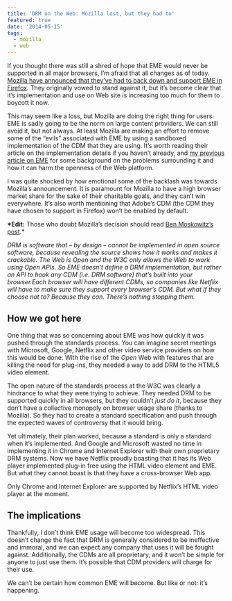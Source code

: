 ```yaml
---
title: 'DRM on the Web: Mozilla lost, but they had to'
featured: true
date: '2014-05-15'
tags:
  - mozilla
  - web
---
```


If you thought there was still a shred of hope that EME would never be supported in all major browsers, I’m afraid that all changes as of today. [Mozilla have announced that they’ve had to back down and support EME in Firefox](https://hacks.mozilla.org/2014/05/reconciling-mozillas-mission-and-w3c-eme/). They originally vowed to stand against it, but it’s become clear that it’s implementation and use on Web site is increasing too much for them to boycott it now.

This may seem like a loss, but Mozilla are doing the right thing for users. EME is sadly going to be the norm on large content providers. We can still avoid it, but not always. At least Mozilla are making an effort to remove some of the “evils” associated with EME by using a sandboxed implementation of the CDM that they are using. It’s worth reading their article on the implementation details if you haven’t already, and [my previous article on EME](http://joshtumath.me.uk/2013/07/06/drm-on-the-web-it-begins/ 'DRM on the Web: it begins') for some background on the problems surrounding it and how it can harm the openness of the Web platform.

I was quite shocked by how emotional some of the backlash was towards Mozilla’s announcement. It is paramount for Mozilla to have a high browser market share for the sake of their charitable goals, and they can’t win everywhere. It’s also worth mentioning that Adobe’s CDM (the CDM they have chosen to support in Firefox) won’t be enabled by default.

**\*Edit:** Those who doubt Mozilla’s decision should read [Ben Moskowitz’s post](http://www.benmoskowitz.com/?p=982).\*

_DRM is software that – by design – cannot be implemented in open source software, because revealing the source shows how it works and makes it crackable. The Web is Open and the W3C only allows the Web to work using Open APIs. So EME doesn’t define a DRM implementation, but rather an API to hook any CDM (i.e. DRM software) that’s built into your browser.Each browser will have different CDMs, so companies like Netflix will have to make sure they support every browser’s CDM. But what if they choose not to? Because they can. There’s nothing stopping them._

## How we got here

One thing that was so concerning about EME was how quickly it was pushed through the standards process. You can imagine secret meetings with Microsoft, Google, Netflix and other video service providers on how this would be done. With the rise of the _Open_ Web with features that are killing the need for plug-ins, they needed a way to add DRM to the HTML5 video element.

The open nature of the standards process at the W3C was clearly a hindrance to what they were trying to achieve. They needed DRM to be supported quickly in all browsers, but they couldn’t _just do it_, because they don’t have a collective monopoly on browser usage share (thanks to Mozilla). So they had to create a standard specification and push through the expected waves of controversy that it would bring.

Yet ultimately, their plan worked, because a standard is only a standard when it’s implemented. And Google and Microsoft wasted no time in implementing it in Chrome and Internet Explorer with their own proprietary DRM systems. Now we have Netflix proudly boasting that it has its Web player implemented plug-in free using the HTML video element and EME. But what they cannot boast is that they have a cross-browser Web app.

Only Chrome and Internet Explorer are supported by Netflix’s HTML video player at the moment.

## The implications

Thankfully, I don’t think EME usage will become too widespread. This doesn’t change the fact that DRM is generally considered to be ineffective and immoral, and we can expect any company that uses it will be fought against. Additionally, the CDMs are all proprietary, and it won’t be simple for anyone to just use them. It’s possible that CDM providers will charge for their use.

We can’t be certain how common EME will become. But like or not: it’s happening.
